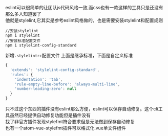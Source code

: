 eslint可以很简单的让团队js代码风格一致,而css也有一款这样的工具只是还没有那么多人知道罢了  
他就是stylelint,它其实是参考eslint风格做的，也是需要安装stylelint和配置规则
```
//安装stylelint
npm i stylelint
//安装标准配置文件
npm i stylelint-config-standard
```
新增`.stylelintrc`配置文件
上面是继承标准，下面是自定义标准
```js
{
  'extends': 'stylelint-config-standard',
  'rules': {
    'indentation': 'tab',
    'rule-empty-line-before': 'always-multi-line',
    'number-leading-zero': null
  }
}
```

只不过这个东西的插件没有eslint那么方便，eslint可以保存自动修复。这个cli工具虽然已经提供自动修复功能但是插件没有  
找了非官方插件发现stylefmt符合要求但是无法做到保存自动修复  
也有一个atom-vue-stylefmt插件可以格式化.vue单文件组件  